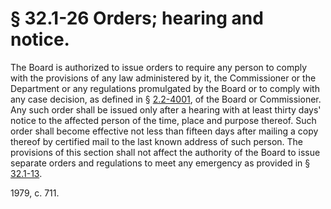# § 32.1-26 Orders; hearing and notice.

<p>The Board is authorized to issue orders to require any person to comply with the provisions of any law administered by it, the Commissioner or the Department or any regulations promulgated by the Board or to comply with any case decision, as defined in § <a href='http://law.lis.virginia.gov/vacode/2.2-4001/'>2.2-4001</a>, of the Board or Commissioner. Any such order shall be issued only after a hearing with at least thirty days' notice to the affected person of the time, place and purpose thereof. Such order shall become effective not less than fifteen days after mailing a copy thereof by certified mail to the last known address of such person. The provisions of this section shall not affect the authority of the Board to issue separate orders and regulations to meet any emergency as provided in § <a href='http://law.lis.virginia.gov/vacode/32.1-13/'>32.1-13</a>.</p><p>1979, c. 711.</p>